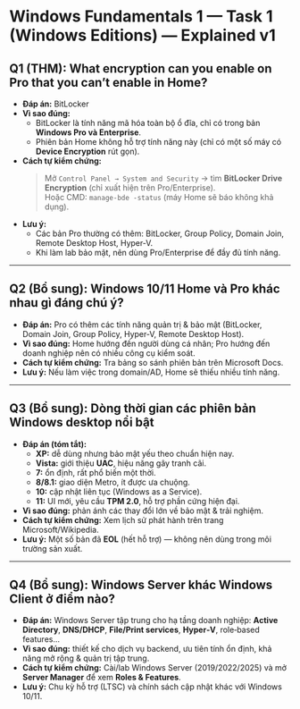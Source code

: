 # Windows Fundamentals 1 — Task 1 (Windows Editions) — Explained v1

## Q1 (THM): What encryption can you enable on Pro that you can’t enable in Home?
- **Đáp án:** BitLocker  
- **Vì sao đúng:**  
  - BitLocker là tính năng mã hóa toàn bộ ổ đĩa, chỉ có trong bản **Windows Pro và Enterprise**.  
  - Phiên bản Home không hỗ trợ tính năng này (chỉ có một số máy có **Device Encryption** rút gọn).  
- **Cách tự kiểm chứng:**  
  > Mở `Control Panel → System and Security` → tìm **BitLocker Drive Encryption** (chỉ xuất hiện trên Pro/Enterprise).  
  > Hoặc CMD: `manage-bde -status` (máy Home sẽ báo không khả dụng).  
- **Lưu ý:**  
  - Các bản Pro thường có thêm: BitLocker, Group Policy, Domain Join, Remote Desktop Host, Hyper‑V.  
  - Khi làm lab bảo mật, nên dùng Pro/Enterprise để đầy đủ tính năng.

---

## Q2 (Bổ sung): Windows 10/11 Home và Pro khác nhau gì đáng chú ý?
- **Đáp án:** Pro có thêm các tính năng quản trị & bảo mật (BitLocker, Domain Join, Group Policy, Hyper‑V, Remote Desktop Host).  
- **Vì sao đúng:** Home hướng đến người dùng cá nhân; Pro hướng đến doanh nghiệp nên có nhiều công cụ kiểm soát.  
- **Cách tự kiểm chứng:** Tra bảng so sánh phiên bản trên Microsoft Docs.  
- **Lưu ý:** Nếu làm việc trong domain/AD, Home sẽ thiếu nhiều tính năng.

---

## Q3 (Bổ sung): Dòng thời gian các phiên bản Windows desktop nổi bật
- **Đáp án (tóm tắt):**  
  - **XP:** dễ dùng nhưng bảo mật yếu theo chuẩn hiện nay.  
  - **Vista:** giới thiệu **UAC**, hiệu năng gây tranh cãi.  
  - **7:** ổn định, rất phổ biến một thời.  
  - **8/8.1:** giao diện Metro, ít được ưa chuộng.  
  - **10:** cập nhật liên tục (Windows as a Service).  
  - **11:** UI mới, yêu cầu **TPM 2.0**, hỗ trợ phần cứng hiện đại.  
- **Vì sao đúng:** phản ánh các thay đổi lớn về bảo mật & trải nghiệm.  
- **Cách tự kiểm chứng:** Xem lịch sử phát hành trên trang Microsoft/Wikipedia.  
- **Lưu ý:** Một số bản đã **EOL** (hết hỗ trợ) — không nên dùng trong môi trường sản xuất.

---

## Q4 (Bổ sung): Windows Server khác Windows Client ở điểm nào?
- **Đáp án:** Windows Server tập trung cho hạ tầng doanh nghiệp: **Active Directory**, **DNS/DHCP**, **File/Print services**, **Hyper‑V**, role‑based features…  
- **Vì sao đúng:** thiết kế cho dịch vụ backend, ưu tiên tính ổn định, khả năng mở rộng & quản trị tập trung.  
- **Cách tự kiểm chứng:** Cài/lab Windows Server (2019/2022/2025) và mở **Server Manager** để xem **Roles & Features**.  
- **Lưu ý:** Chu kỳ hỗ trợ (LTSC) và chính sách cập nhật khác với Windows 10/11.
